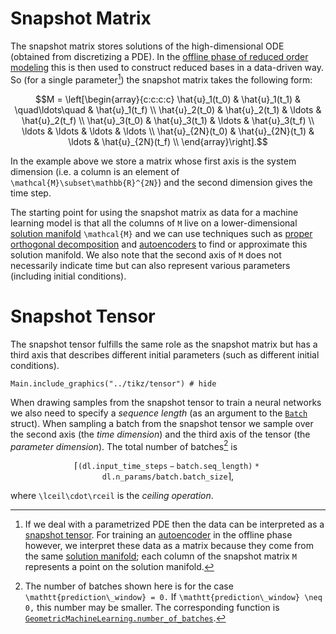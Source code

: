 # Snapshot Matrix

The snapshot matrix stores solutions of the high-dimensional ODE (obtained from discretizing a PDE). In the [offline phase of reduced order modeling](@ref "Basic Concepts of Reduced Order Modeling") this is then used to construct reduced bases in a data-driven way. So (for a single parameter[^1]) the snapshot matrix takes the following form: 

[^1]: If we deal with a parametrized PDE then the data can be interpreted as a [snapshot tensor](@ref "Snapshot Tensor"). For training an [autoencoder](@ref "Autoencoders") in the offline phase however, we interpret these data as a matrix because they come from the same [solution manifold](@ref "The Solution Manifold"); each column of the snapshot matrix ``M`` represents a point on the solution manifold.

```math
M = \left[\begin{array}{c:c:c:c}
\hat{u}_1(t_0) &  \hat{u}_1(t_1) & \quad\ldots\quad & \hat{u}_1(t_f) \\
\hat{u}_2(t_0) &  \hat{u}_2(t_1) & \ldots & \hat{u}_2(t_f) \\
\hat{u}_3(t_0) &  \hat{u}_3(t_1) & \ldots & \hat{u}_3(t_f) \\
\ldots &  \ldots & \ldots & \ldots \\
\hat{u}_{2N}(t_0) &  \hat{u}_{2N}(t_1) & \ldots & \hat{u}_{2N}(t_f) \\
\end{array}\right].
```

In the example above we store a matrix whose first axis is the system dimension (i.e. a column is an element of ``\mathcal{M}\subset\mathbb{R}^{2N}``) and the second dimension gives the time step. 

The starting point for using the snapshot matrix as data for a machine learning model is that all the columns of ``M`` live on a lower-dimensional [solution manifold](@ref "The Solution Manifold") ``\mathcal{M}`` and we can use techniques such as [proper orthogonal decomposition](@ref "Proper Orthogonal Decomposition") and [autoencoders](@ref "Autoencoders") to find or approximate this solution manifold. We also note that the second axis of ``M`` does not necessarily indicate time but can also represent various parameters (including initial conditions).

# Snapshot Tensor 

The snapshot tensor fulfills the same role as the snapshot matrix but has a third axis that describes different initial parameters (such as different initial conditions). 

```@example
Main.include_graphics("../tikz/tensor") # hide
```

When drawing samples from the snapshot tensor to train a neural networks we also need to specify a *sequence length* (as an argument to the [`Batch`](@ref) struct). When sampling a batch from the snapshot tensor we sample over the second axis (the *time dimension*) and the third axis of the tensor (the *parameter dimension*). The total number of batches[^2] is 

[^2]: The number of batches shown here is for the case ``\mathtt{prediction\_window} = 0.`` If ``\mathtt{prediction\_window} \neq 0,`` this number may be smaller. The corresponding function is [`GeometricMachineLearning.number_of_batches`](@ref).

```math
\lceil\mathtt{(dl.input\_time\_steps - batch.seq\_length) * dl.n\_params / batch.batch\_size}\rceil,
``` 

where ``\lceil\cdot\rceil`` is the *ceiling operation*.